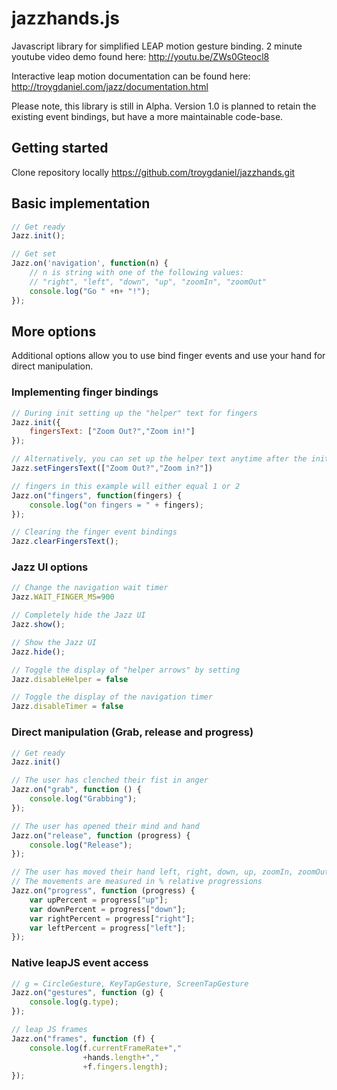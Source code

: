 jazzhands.js
============

Javascript library for simplified LEAP motion gesture binding.  2 minute youtube video demo found here:
http://youtu.be/ZWs0Gteocl8

Interactive leap motion documentation can be found here:
http://troygdaniel.com/jazz/documentation.html

Please note, this library is still in Alpha.  Version 1.0 is planned to retain the existing event bindings, but have a more maintainable code-base.
## Getting started
Clone repository locally 
https://github.com/troygdaniel/jazzhands.git

## Basic implementation
~~~javascript
// Get ready
Jazz.init();

// Get set
Jazz.on('navigation', function(n) {
    // n is string with one of the following values:
    // "right", "left", "down", "up", "zoomIn", "zoomOut"
    console.log("Go " +n+ "!");
});
~~~

## More options
Additional options allow you to use bind finger events and use your hand for direct manipulation.

### Implementing finger bindings
~~~javascript
// During init setting up the "helper" text for fingers
Jazz.init({
    fingersText: ["Zoom Out?","Zoom in!"]
});

// Alternatively, you can set up the helper text anytime after the init
Jazz.setFingersText(["Zoom Out?","Zoom in?"])

// fingers in this example will either equal 1 or 2
Jazz.on("fingers", function(fingers) {
    console.log("on fingers = " + fingers);
});

// Clearing the finger event bindings
Jazz.clearFingersText();

~~~

### Jazz UI options
~~~javascript
// Change the navigation wait timer
Jazz.WAIT_FINGER_MS=900

// Completely hide the Jazz UI
Jazz.show();

// Show the Jazz UI
Jazz.hide();

// Toggle the display of "helper arrows" by setting  
Jazz.disableHelper = false

// Toggle the display of the navigation timer 
Jazz.disableTimer = false
~~~

### Direct manipulation (Grab, release and progress)
~~~javascript
// Get ready
Jazz.init()

// The user has clenched their fist in anger
Jazz.on("grab", function () {
    console.log("Grabbing");
});

// The user has opened their mind and hand
Jazz.on("release", function (progress) {
    console.log("Release");
});

// The user has moved their hand left, right, down, up, zoomIn, zoomOut
// The movements are measured in % relative progressions
Jazz.on("progress", function (progress) {
    var upPercent = progress["up"];
    var downPercent = progress["down"];
    var rightPercent = progress["right"];
    var leftPercent = progress["left"];
});
~~~

### Native leapJS event access
~~~javascript
// g = CircleGesture, KeyTapGesture, ScreenTapGesture
Jazz.on("gestures", function (g) { 
    console.log(g.type);
});

// leap JS frames
Jazz.on("frames", function (f) {
    console.log(f.currentFrameRate+","
                +hands.length+","
                +f.fingers.length);
});
~~~
